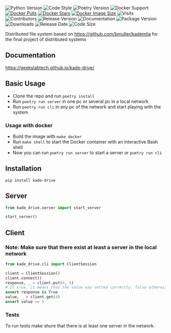 ![Python Version](https://img.shields.io/badge/Python-3.10-blue)
![Code Style](https://img.shields.io/badge/Code%20Style-Black-black)
![Poetry Version](https://img.shields.io/badge/Poetry-1.3.1-blue)
![Docker Support](https://img.shields.io/badge/Docker-Supported-brightgreen?logo=docker)
[![Docker Pulls](https://badgen.net/docker/pulls/joramas/kade-drive?icon=docker&label=pulls)](https://hub.docker.com/r/joramas/kade-drive/)
[![Docker Stars](https://badgen.net/docker/stars/joramas/kade-drive?icon=docker&label=stars)](https://hub.docker.com/r/joramas/kade-drive/)
[![Docker Image Size](https://badgen.net/docker/size/joramas/kade-drive?icon=docker&label=image%20size)](https://hub.docker.com/r/joramas/kade-drive/)
![Visits](https://badges.pufler.dev/visits/geeksLabTech/kade-drive)
![Contributors](https://img.shields.io/github/contributors/geeksLabTech/kade-drive)
![Release Version](https://img.shields.io/github/v/release/geeksLabTech/kade-drive)
![Documentation](https://img.shields.io/badge/docs-available-brightgreen)
![Package Version](https://img.shields.io/pypi/v/kade-drive)
![Downloads](https://img.shields.io/pypi/dm/kade-drive)
![Release Date](https://img.shields.io/github/release-date/geeksLabTech/kade-drive)
![Code Size](https://img.shields.io/github/languages/code-size/geeksLabTech/kade-drive)

Distributed file system based on <https://github.com/bmuller/kademlia> for the final project of distributed systems

## Documentation

<https://geekslabtech.github.io/kade-drive/>

## Basic Usage

- Clone the repo and run `poetry install`
- Run `poetry run server` in one pc or several pc in a local network
- Run `poetry run cli` in any pc of the network and start playing with the system

### Usage with docker

- Build the image with `make docker`
- Run `make shell` to start the Docker container with an interactive Bash shell
- Now you can run `poetry run server` to start a server or `poetry run cli`

## Installation

```console
pip install kade-drive
```

## Server

```Python
from kade_drive.server import start_server

start_server()
```

## Client

### Note: Make sure that there exist at least a server in the local network

```Python
from kade_drive.cli import ClientSession

client = ClientSession()
client.connect()
response, _ = client.put(4, 5)
# If true, it means that the value was setted correctly, false otherwise
assert response is True
value, _ = client.get(4)
assert value == 5
```

### Tests

To run tests make shure that there is at least one server in the network.
